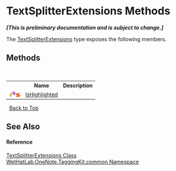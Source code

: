 # TextSplitterExtensions Methods
 _**\[This is preliminary documentation and is subject to change.\]**_

The <a href="d0dae531-f1bb-9717-feea-1a4da575b47e.md">TextSplitterExtensions</a> type exposes the following members.


## Methods
&nbsp;<table><tr><th></th><th>Name</th><th>Description</th></tr><tr><td>![Protected method](media/protmethod.gif "Protected method")![Static member](media/static.gif "Static member")</td><td><a href="3f9a3905-315c-bd38-d0bb-2e1ecc13a7ed.md">IsHighlighted</a></td><td /></tr></table>&nbsp;
<a href="#textsplitterextensions-methods">Back to Top</a>

## See Also


#### Reference
<a href="d0dae531-f1bb-9717-feea-1a4da575b47e.md">TextSplitterExtensions Class</a><br /><a href="bcdbab9c-63d1-48a4-6937-af53fb8d9a55.md">WetHatLab.OneNote.TaggingKit.common Namespace</a><br />